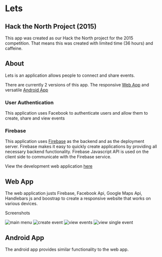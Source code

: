 # Lets
## Hack the North Project (2015)

This app was created as our Hack the North project for the 2015 competition. That means this was created with limited time (36 hours) and caffeine.

## About

Lets is an application allows people to connect and share events.

There are currently 2 versions of this app. The responsive [Web App](##webapp) and versatile [Android App](##androidapp)

### User Authentication
This application uses Facebook to authenticate users and allow them to create, share and view events

### Firebase
This application uses [Firebase](https://www.firebase.com/) as the backend and as the deployment server. Firebase makes it easy to quickly create applications by providing all necessary backend functionality. Firebase Javascript API is used on the client side to communicate with the Firebase service.

View the development web application [here](https://incandescent-torch-8518.firebaseapp.com/)

## Web App

The web application justs Firebase, Facebook Api, Google Maps Api, Handlebars js and boostrap to create a responsive website that works on various devices.

Screenshots

![main menu]('images/webapp_screenshot_1.png')
![create event]('images/webapp_screenshot_2.png')
![view events]('images/webapp_screenshot_3.png')
![view single event]('images/webapp_screenshot_4.png')

## Android App

The android app provides similar functionality to the web app.